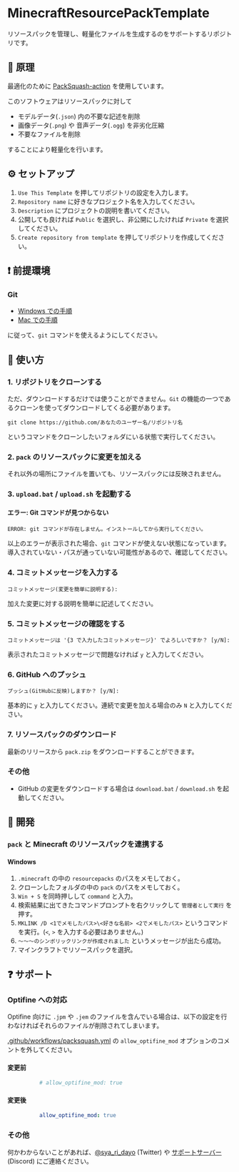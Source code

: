 # MinecraftResourcePackTemplate

リソースパックを管理し、軽量化ファイルを生成するのをサポートするリポジトリです。

## 👀 原理

最適化のために [PackSquash-action](https://github.com/ComunidadAylas/PackSquash-action) を使用しています。

このソフトウェアはリソースパックに対して

- モデルデータ(`.json`) 内の不要な記述を削除
- 画像データ(`.png`) や 音声データ(`.ogg`) を非劣化圧縮
- 不要なファイルを削除

することにより軽量化を行います。

## ⚙ セットアップ

1. `Use This Template` を押してリポジトリの設定を入力します。
2. `Repository name` に好きなプロジェクト名を入力してください。
3. `Description` にプロジェクトの説明を書いてください。
4. 公開しても良ければ `Public` を選択し、非公開にしたければ `Private` を選択してください。
5. `Create repository from template` を押してリポジトリを作成してください。

## ❗ 前提環境

### Git

- [Windows での手順](https://qiita.com/elu_jaune/items/280b4773a3a66c7956fe)
- [Mac での手順](https://qiita.com/suke_masa/items/4bed855628f7414293f8)

に従って、`git` コマンドを使えるようにしてください。

## 📖 使い方

### 1. リポジトリをクローンする

ただ、ダウンロードするだけでは使うことができません。`Git` の機能の一つであるクローンを使ってダウンロードしてくる必要があります。

```shell
git clone https://github.com/あなたのユーザー名/リポジトリ名
```

というコマンドをクローンしたいフォルダにいる状態で実行してください。

### 2. `pack` のリソースパックに変更を加える
それ以外の場所にファイルを置いても、リソースパックには反映されません。

### 3. `upload.bat` / `upload.sh` を起動する

#### エラー: Git コマンドが見つからない

```
ERROR: git コマンドが存在しません。インストールしてから実行してください。
```

以上のエラーが表示された場合、`git` コマンドが使えない状態になっています。導入されていない・パスが通っていない可能性があるので、確認してください。

### 4. コミットメッセージを入力する

```
コミットメッセージ(変更を簡単に説明する):
```

加えた変更に対する説明を簡単に記述してください。

### 5. コミットメッセージの確認をする

```
コミットメッセージは '{3 で入力したコミットメッセージ}' でよろしいですか？ [y/N]: 
```

表示されたコミットメッセージで問題なければ `y` と入力してください。

### 6. GitHub へのプッシュ

```
プッシュ(GitHubに反映)しますか？ [y/N]: 
```

基本的に `y` と入力してください。連続で変更を加える場合のみ `N` と入力してください。

### 7. リソースパックのダウンロード

最新のリリースから `pack.zip` をダウンロードすることができます。

### その他

- GitHub の変更をダウンロードする場合は `download.bat` / `download.sh` を起動してください。

## 🔧 開発

### `pack` と Minecraft のリソースパックを連携する

#### Windows

1. `.minecraft` の中の `resourcepacks` のパスをメモしておく。
2. クローンしたフォルダの中の `pack` のパスをメモしておく。
3. `Win + S` を同時押しして `command` と入力。
4. 検索結果に出てきたコマンドプロンプトを右クリックして `管理者として実行` を押す。
5. `MKLINK /D <1でメモしたパス>\<好きな名前> <2でメモしたパス>` というコマンドを実行。(`<`, `>` を入力する必要はありません。)
6. `～～～のシンボリックリンクが作成されました` というメッセージが出たら成功。
7. マインクラフトでリソースパックを選択。

## ❓ サポート

### Optifine への対応

Optifine 向けに `.jpm` や `.jem` のファイルを含んでいる場合は、以下の設定を行わなければそれらのファイルが削除されてしまいます。

[.github/workflows/packsquash.yml](.github/workflows/packsquash.yml) の `allow_optifine_mod` オプションのコメントを外してください。

#### 変更前
```yml
          # allow_optifine_mod: true
```

#### 変更後
```yml
          allow_optifine_mod: true
```

### その他

何かわからないことがあれば、[@sya_ri_dayo](https://twitter.com/sya_ri_dayo) (Twitter) や [サポートサーバー](https://link.s7a.dev/discord) (Discord) にご連絡ください。
